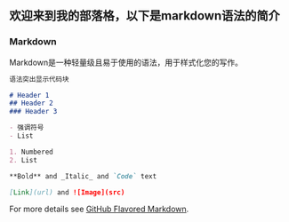 ## 欢迎来到我的部落格，以下是markdown语法的简介
### Markdown

Markdown是一种轻量级且易于使用的语法，用于样式化您的写作。

```markdown
语法突出显示代码块

# Header 1
## Header 2
### Header 3

- 强调符号
- List

1. Numbered
2. List

**Bold** and _Italic_ and `Code` text

[Link](url) and ![Image](src)
```

For more details see [GitHub Flavored Markdown](https://guides.github.com/features/mastering-markdown/).


